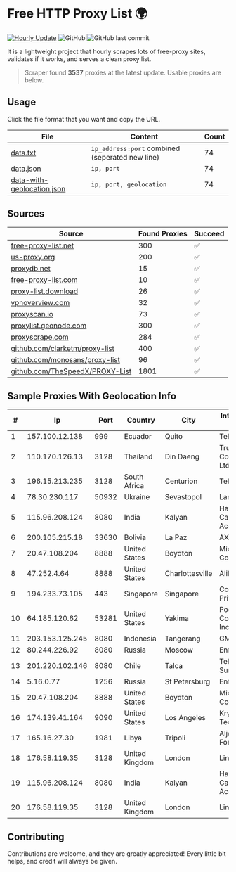 
# Free HTTP Proxy List 🌍

[![Hourly Update](https://github.com/mertguvencli/http-proxy-list/actions/workflows/main.yml/badge.svg?branch=main)](https://github.com/mertguvencli/http-proxy-list/actions/workflows/main.yml)
![GitHub](https://img.shields.io/github/license/mertguvencli/http-proxy-list)
![GitHub last commit](https://img.shields.io/github/last-commit/mertguvencli/http-proxy-list)

It is a lightweight project that hourly scrapes lots of free-proxy sites, validates if it works, and serves a clean proxy list.


> Scraper found **3537** proxies at the latest update. Usable proxies are below.

## Usage

Click the file format that you want and copy the URL.


|File|Content|Count|
|----|-------|-----|
|[data.txt](https://raw.githubusercontent.com/mertguvencli/http-proxy-list/main/proxy-list/data.txt)|`ip_address:port` combined (seperated new line)|74|
|[data.json](https://raw.githubusercontent.com/mertguvencli/http-proxy-list/main/proxy-list/data.json)|`ip, port`|74|
|[data-with-geolocation.json](https://raw.githubusercontent.com/mertguvencli/http-proxy-list/main/proxy-list/data-with-geolocation.json)|`ip, port, geolocation`|74|

## Sources

|Source|Found Proxies|Succeed|
|------|-------------|-------|
|[free-proxy-list.net](https://free-proxy-list.net)|300|✅|
|[us-proxy.org](https://www.us-proxy.org)|200|✅|
|[proxydb.net](http://proxydb.net)|15|✅|
|[free-proxy-list.com](https://free-proxy-list.com/?page=&port=&type%5B%5D=http&type%5B%5D=https&up_time=0&search=Search)|10|✅|
|[proxy-list.download](https://www.proxy-list.download/HTTP)|26|✅|
|[vpnoverview.com](https://vpnoverview.com/privacy/anonymous-browsing/free-proxy-servers)|32|✅|
|[proxyscan.io](https://www.proxyscan.io)|73|✅|
|[proxylist.geonode.com](https://proxylist.geonode.com/api/proxy-list?limit=300&page=1&sort_by=lastChecked&sort_type=desc&protocols=http,https)|300|✅|
|[proxyscrape.com](https://api.proxyscrape.com/v2/?request=displayproxies&protocol=http&timeout=10000&country=all&ssl=all&anonymity=all)|284|✅|
|[github.com/clarketm/proxy-list](https://raw.githubusercontent.com/clarketm/proxy-list/master/proxy-list-raw.txt)|400|✅|
|[github.com/monosans/proxy-list](https://raw.githubusercontent.com/monosans/proxy-list/main/proxies/http.txt)|96|✅|
|[github.com/TheSpeedX/PROXY-List](https://raw.githubusercontent.com/TheSpeedX/PROXY-List/master/http.txt)|1801|✅|


## Sample Proxies With Geolocation Info

|#|Ip|Port|Country|City|Internet Service Provider|
|-|--|----|-------|----|-------------------------|
|1|157.100.12.138|999|Ecuador|Quito|Telconet S.A|
|2|110.170.126.13|3128|Thailand|Din Daeng|True Internet Corporation CO. Ltd.|
|3|196.15.213.235|3128|South Africa|Centurion|Telkom SA Ltd.|
|4|78.30.230.117|50932|Ukraine|Sevastopol|Lancom Ltd.|
|5|115.96.208.124|8080|India|Kalyan|Hathway IP over Cable Internet Access|
|6|200.105.215.18|33630|Bolivia|La Paz|AXS Bolivia S. A.|
|7|20.47.108.204|8888|United States|Boydton|Microsoft Corporation|
|8|47.252.4.64|8888|United States|Charlottesville|Alibaba.com LLC|
|9|194.233.73.105|443|Singapore|Singapore|Contabo Asia Private Limited|
|10|64.185.120.62|53281|United States|Yakima|Pocketinet Communications, Inc|
|11|203.153.125.245|8080|Indonesia|Tangerang|GMNUSANTARA|
|12|80.244.226.92|8080|Russia|Moscow|Enforta-MSK|
|13|201.220.102.146|8080|Chile|Talca|Telefonica del Sur S.A.|
|14|5.16.0.77|1256|Russia|St Petersburg|Enforta-MSK|
|15|20.47.108.204|8888|United States|Boydton|Microsoft Corporation|
|16|174.139.41.164|9090|United States|Los Angeles|Krypt Technologies|
|17|165.16.27.30|1981|Libya|Tripoli|Aljeel Aljadeed For Technology|
|18|176.58.119.35|3128|United Kingdom|London|Linode, LLC|
|19|115.96.208.124|8080|India|Kalyan|Hathway IP over Cable Internet Access|
|20|176.58.119.35|3128|United Kingdom|London|Linode, LLC|



## Contributing

Contributions are welcome, and they are greatly appreciated! Every
little bit helps, and credit will always be given.

